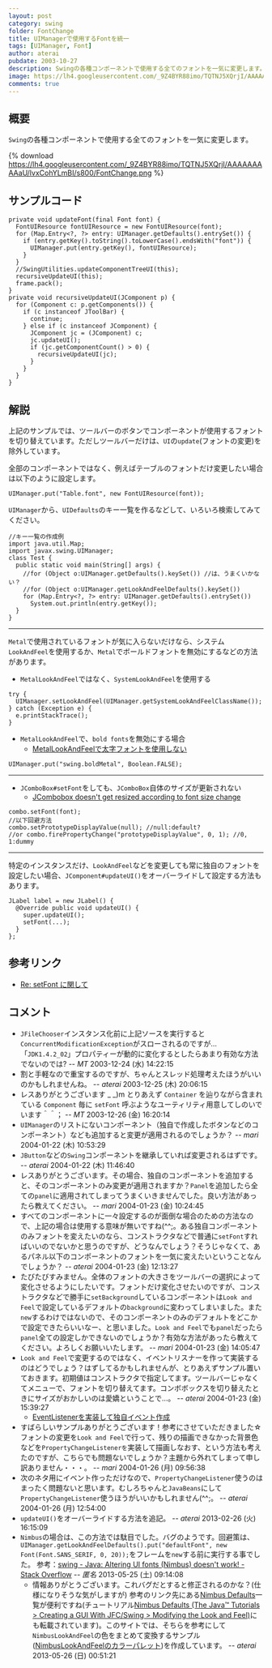 ```yaml
---
layout: post
category: swing
folder: FontChange
title: UIManagerで使用するFontを統一
tags: [UIManager, Font]
author: aterai
pubdate: 2003-10-27
description: Swingの各種コンポーネントで使用する全てのフォントを一気に変更します。
image: https://lh4.googleusercontent.com/_9Z4BYR88imo/TQTNJ5XQrjI/AAAAAAAAAaU/lvxCohYLmBI/s800/FontChange.png
comments: true
---
```

## 概要
`Swing`の各種コンポーネントで使用する全てのフォントを一気に変更します。

{% download https://lh4.googleusercontent.com/_9Z4BYR88imo/TQTNJ5XQrjI/AAAAAAAAAaU/lvxCohYLmBI/s800/FontChange.png %}

## サンプルコード
<pre class="prettyprint"><code>private void updateFont(final Font font) {
  FontUIResource fontUIResource = new FontUIResource(font);
  for (Map.Entry&lt;?, ?&gt; entry: UIManager.getDefaults().entrySet()) {
    if (entry.getKey().toString().toLowerCase().endsWith("font")) {
      UIManager.put(entry.getKey(), fontUIResource);
    }
  }
  //SwingUtilities.updateComponentTreeUI(this);
  recursiveUpdateUI(this);
  frame.pack();
}
private void recursiveUpdateUI(JComponent p) {
  for (Component c: p.getComponents()) {
    if (c instanceof JToolBar) {
      continue;
    } else if (c instanceof JComponent) {
      JComponent jc = (JComponent) c;
      jc.updateUI();
      if (jc.getComponentCount() &gt; 0) {
        recursiveUpdateUI(jc);
      }
    }
  }
}
</code></pre>

## 解説
上記のサンプルでは、ツールバーのボタンでコンポーネントが使用するフォントを切り替えています。ただしツールバーだけは、`UI`の`update`(フォントの変更)を除外しています。

全部のコンポーネントではなく、例えばテーブルのフォントだけ変更したい場合は以下のように設定します。

<pre class="prettyprint"><code>UIManager.put("Table.font", new FontUIResource(font));
</code></pre>

`UIManager`から、`UIDefaults`のキー一覧を作るなどして、いろいろ検索してみてください。

<pre class="prettyprint"><code>//キー一覧の作成例
import java.util.Map;
import javax.swing.UIManager;
class Test {
  public static void main(String[] args) {
    //for (Object o:UIManager.getDefaults().keySet()) //は、うまくいかない？
    //for (Object o:UIManager.getLookAndFeelDefaults().keySet())
    for (Map.Entry&lt;?, ?&gt; entry: UIManager.getDefaults().entrySet())
      System.out.println(entry.getKey());
  }
}
</code></pre>

- - - -
`Metal`で使用されているフォントが気に入らないだけなら、システム`LookAndFeel`を使用するか、`Metal`でボールドフォントを無効にするなどの方法があります。

- `MetalLookAndFeel`ではなく、`SystemLookAndFeel`を使用する

<!-- dummy comment line for breaking list -->

<pre class="prettyprint"><code>try {
  UIManager.setLookAndFeel(UIManager.getSystemLookAndFeelClassName());
} catch (Exception e) {
  e.printStackTrace();
}
</code></pre>

- `MetalLookAndFeel`で、`bold fonts`を無効にする場合
    - [MetalLookAndFeelで太字フォントを使用しない](http://ateraimemo.com/Swing/BoldMetal.html)

<!-- dummy comment line for breaking list -->

<pre class="prettyprint"><code>UIManager.put("swing.boldMetal", Boolean.FALSE);
</code></pre>

- - - -
- `JComboBox#setFont`をしても、`JComboBox`自体のサイズが更新されない
    - [JCombobox doesn't get resized according to font size change](http://bugs.java.com/bugdatabase/view_bug.do?bug_id=5006246)

<!-- dummy comment line for breaking list -->

<pre class="prettyprint"><code>combo.setFont(font);
//以下回避方法
combo.setPrototypeDisplayValue(null); //null:default?
//or combo.firePropertyChange("prototypeDisplayValue", 0, 1); //0, 1:dummy
</code></pre>

- - - -
特定のインスタンスだけ、`LookAndFeel`などを変更しても常に独自のフォントを設定したい場合、`JComponent#updateUI()`をオーバーライドして設定する方法もあります。

<pre class="prettyprint"><code>JLabel label = new JLabel() {
  @Override public void updateUI() {
    super.updateUI();
    setFont(...);
  }
};
</code></pre>

## 参考リンク
- [Re: setFont に関して](http://java-house.jp/ml/archive/j-h-b/049474.html)

<!-- dummy comment line for breaking list -->

## コメント
- `JFileChooser`インスタンス化前に上記ソースを実行すると `ConcurrentModificationException`がスローされるのですが... 「`JDK1.4.2_02`」プロパティーが動的に変化するとしたらあまり有効な方法でないのでは? -- *MT* 2003-12-24 (水) 14:22:15
- 割と手軽なので重宝するのですが、ちゃんとスレッド処理考えたほうがいいのかもしれませんね。 -- *aterai* 2003-12-25 (木) 20:06:15
- レスありがとうございます _ _)m とりあえず `Container` を辿りながら含まれている `Component` 毎に `setFont` 呼ぶようなユーティリティ用意してしのいでいます＾＾； -- *MT* 2003-12-26 (金) 16:20:14
- `UIManager`のリストにないコンポーネント（独自で作成したボタンなどのコンポーネント）なども追加すると変更が適用されるのでしょうか？ -- *mari* 2004-01-22 (木) 10:53:29
- `JButton`などの`Swing`コンポーネントを継承していれば変更されるはずです。 -- *aterai* 2004-01-22 (木) 11:46:40
- レスありがとうございます。その場合、独自のコンポーネントを追加すると、そのコンポーネントのみ変更が適用されますか？`Panel`を追加したら全ての`panel`に適用されてしまってうまくいきませんでした。良い方法があったら教えてください。 -- *mari* 2004-01-23 (金) 10:24:45
- すべてのコンポーネントに一々設定するのが面倒な場合のための方法なので、上記の場合は使用する意味が無いですね(^^;。ある独自コンポーネントのみフォントを変えたいのなら、コンストラクタなどで普通に`setFont`すればいいのでないかと思うのですが、どうなんでしょう？そうじゃなくて、あるパネル以下のコンポーネントのフォントを一気に変えたいということなんでしょうか？ -- *aterai* 2004-01-23 (金) 12:13:27
- たびたびすみません。全体のフォントの大きさをツールバーの選択によって変化させるようにしたいです。フォントだけ変化させたいのですが、コンストラクタなどで勝手に`setBackground`しているコンポーネントは`Look and Feel`で設定しているデフォルトの`background`に変わってしまいました。また`new`するわけではないので、そのコンポーネントのみのデフォルトをどこかで設定できたらいいなー、と思いました。`Look and Feel`でも`panel`だったら`panel`全ての設定しかできないのでしょうか？有効な方法があったら教えてください。よろしくお願いいたします。 -- *mari* 2004-01-23 (金) 14:05:47
- `Look and Feel`で変更するのではなく、イベントリスナーを作って実装するのはどうでしょう？はずしてるかもしれませんが、とりあえずサンプル置いておきます。初期値はコンストラクタで指定してます。ツールバーじゃなくてメニューで、フォントを切り替えてます。コンボボックスを切り替えたときにサイズがおかしいのは愛嬌ということで…。 -- *aterai* 2004-01-23 (金) 15:39:27
    - [EventListenerを実装して独自イベント作成](http://ateraimemo.com/Swing/EventListener.html)
- すばらしいサンプルありがとうございます！参考にさせていただきました☆フォントの変更を`Look and Feel`で行って、残りの描画できなかった背景色などを`PropertyChangeListenerを`実装して描画しなおす、という方法も考えたのですが、こちらでも問題ないでしょうか？主題から外れてしまって申し訳ありません・・・。 -- *mari* 2004-01-26 (月) 09:56:38
- 次のネタ用にイベント作っただけなので、`PropertyChangeListener`使うのはまったく問題ないと思います。むしろちゃんと`JavaBeans`にして`PropertyChangeListener`使うほうがいいかもしれません(^^;。 -- *aterai* 2004-01-26 (月) 12:54:00
- `updateUI()`をオーバーライドする方法を追記。 -- *aterai* 2013-02-26 (火) 16:15:09
- `Nimbus`の場合は、この方法では駄目でした。バグのようです。回避策は、`UIManager.getLookAndFeelDefaults().put("defaultFont", new Font(Font.SANS_SERIF, 0, 20));`をフレームを`new`する前に実行する事でした。 参考：[swing - Java: Altering UI fonts (Nimbus) doesn't work! - Stack Overflow](http://stackoverflow.com/questions/949353/java-altering-ui-fonts-nimbus-doesnt-work) -- *匿名* 2013-05-25 (土) 09:14:08
    - 情報ありがとうございます。これバグだとすると修正されるのかな？(仕様になりそうな気がしますが) 参考のリンク先にある[Nimbus Defaults](http://jasperpotts.com/blogfiles/nimbusdefaults/nimbus.html)一覧が便利ですね(チュートリアル[Nimbus Defaults (The Java™ Tutorials > Creating a GUI With JFC/Swing > Modifying the Look and Feel)](http://docs.oracle.com/javase/tutorial/uiswing/lookandfeel/_nimbusDefaults.html)にも転載されています)。このサイトでは、そちらを参考にして`NimbusLookAndFeel`の色をまとめて変換するサンプル([NimbusLookAndFeelのカラーパレット](http://ateraimemo.com/Swing/NimbusColorPalette.html))を作成しています。 -- *aterai* 2013-05-26 (日) 00:51:21

<!-- dummy comment line for breaking list -->
